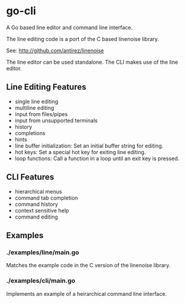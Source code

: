 # go-cli

A Go based line editor and command line interface.

The line editing code is a port of the C based linenoise library.

See: http://github.com/antirez/linenoise

The line editor can be used standalone. The CLI makes use of the line editor.

## Line Editing Features
 * single line editing
 * multiline editing
 * input from files/pipes
 * input from unsupported terminals
 * history
 * completions
 * hints
 * line buffer initialization: Set an initial buffer string for editing.
 * hot keys: Set a special hot key for exiting line editing.
 * loop functions: Call a function in a loop until an exit key is pressed.

## CLI Features
 * hierarchical menus
 * command tab completion
 * command history
 * context sensitive help
 * command editing

## Examples

### ./examples/line/main.go
Matches the example code in the C version of the linenoise library.

### ./examples/cli/main.go
Implements an example of a heirarchical command line interface.


